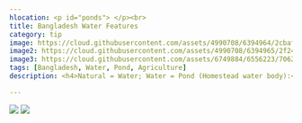 ```yaml
---
hlocation: <p id="ponds"> </p><br>
title: Bangladesh Water Features
category: tip
image: https://cloud.githubusercontent.com/assets/4990708/6394964/2cbafea0-bda3-11e4-800b-e71e69829622.PNG
image2: https://cloud.githubusercontent.com/assets/4990708/6394965/2f242f36-bda3-11e4-8bad-d4663c16365a.PNG
image3: https://cloud.githubusercontent.com/assets/6749884/6556223/7062d1bc-c642-11e4-860b-c6a536d77d0d.gif
tags: [Bangladesh, Water, Pond, Agriculture]
description: <h4>Natural = Water; Water = Pond (Homestead water body):</h4><p> A homestead water body is a man-made water catchment located near buildings and houses. Water color will vary greatly depending on the purpose of the homestead water body. Visit the <a href="wiki.openstreetmap.org/wiki/Water">Water wiki</a> for more information.  </p> <p>Here's an example of homestead water bodies</p>

---
```


 ![](https://cloud.githubusercontent.com/assets/4990708/6394964/2cbafea0-bda3-11e4-800b-e71e69829622.PNG)
  ![](https://cloud.githubusercontent.com/assets/4990708/6394965/2f242f36-bda3-11e4-8bad-d4663c16365a.PNG)
